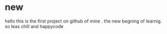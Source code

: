 # new

hello this is the first project on github of mine .
the new begning of learnig.
so leas chill and happycode
